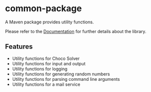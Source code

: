 # common-package

A Maven package provides utility functions.

Please refer to the [Documentation] for further details about the library.

## Features

- Utility functions for Choco Solver
- Utility functions for input and output
- Utility functions for logging
- Utility functions for generating random numbers
- Utility functions for parsing command line arguments
- Utility functions for a mail service

[Documentation]: https://hiconfit.manleviet.info
